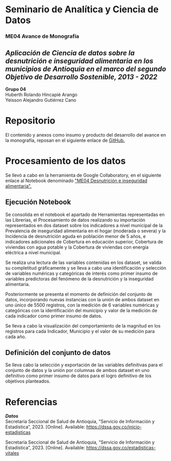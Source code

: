 # Seminario de Analítica y Ciencia de Datos
### ME04 Avance de Monografía
## _Aplicación de Ciencia de datos sobre la desnutrición e inseguridad alimentaria en los municipios de Antioquia en el marco del segundo Objetivo de Desarrollo Sostenible, 2013 - 2022_

**Grupo 04**\
Huberth Rolando Hincapié Arango\
Yeisson Alejandro Gutiérrez Cano

# Repositorio
El contenido y anexos como insumo y producto del desarrollo del avance en la monografía, reposan en el siguiente enlace de [GitHub.](https://github.com/AlejandroGutie/G04-ME04-Avance-Monografia/tree/main)

# Procesamiento de los datos
Se llevó a cabo en la herramienta de Google Collaboratory, en el siguiente enlace al Notebook denominado ["ME04 Desnutrición e inseguridad alimentaria".](https://colab.research.google.com/drive/1M0CyHxjmfsjj9tHoeWcnQvqw33gPURX2?authuser=1#scrollTo=CRiHTcNN1Tw1)

## Ejecución Notebook
Se consolida en el notebook el apartado de Herramientas representadas en las Librerías, el Procesamiento de datos realizando su importación representados en dos dataset sobre los indicadores a nivel municipal de la Prevalencia de inseguridad alimentaria en el hogar (moderada o severa) y la Incidencia de desnutrición aguda en población menor de 5 años, e indicadores adicionales de Cobertura en educación superior, Cobertura de viviendas con agua potable y la Cobertura de viviendas con energía eléctrica a nivel municipal.

Se realiza una lectura de las variables contenidas en los dataset, se valida su completitud gráficamente y se lleva a cabo una identificación y selección de variables numéricas y categóricas de interés como primer insumo de variables predictoras del fenómeno de la desnutrición y la inseguridad alimentaria.

Posteriormente se presenta el momento de definición del conjunto de datos, incorporando nuevas instancias con la unión de ambos dataset en uno único de 5500 registros, con la medición de 6 variables numéricas y categóricas con la identificación del municipio y valor de la medición de cada indicador como primer insumo de datos.

Se lleva a cabo la visualización del comportamiento de la magnitud en los registros para cada Indicador, Municipio y el valor de su medición para cada año.

## Definición del conjunto de datos
Se lleva cabo la selección y exportación de las variables definitivas para el conjunto de datos y la unión por columnas de ambos dataset en uno definitivo como primer insumo de datos para el logro definitivo de los objetivos planteados.

# Referencias
***Datos***\
Secretaría Seccional de Salud de Antioquia, “Servicio de Información y Estadística”, 2023.  [Online]. Available: https://dssa.gov.co/inicio-estadisticas

Secretaría Seccional de Salud de Antioquia, “Servicio de Información y Estadística”, 2023.  [Online]. Available: https://dssa.gov.co/estadisticas-vitales
